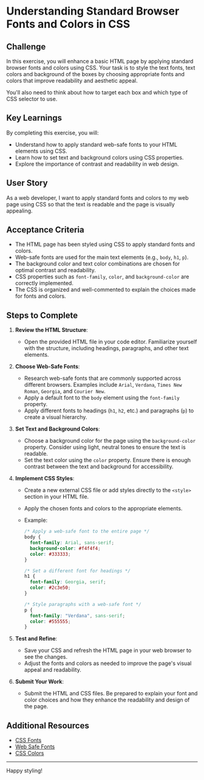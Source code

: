 # Understanding Standard Browser Fonts and Colors in CSS

## Challenge

In this exercise, you will enhance a basic HTML page by applying standard browser fonts and colors using CSS. Your task is to style the text fonts, text colors and background of the boxes by choosing appropriate fonts and colors that improve readability and aesthetic appeal.

You'll also need to think about how to target each box and which type of CSS selector to use.

## Key Learnings

By completing this exercise, you will:

- Understand how to apply standard web-safe fonts to your HTML elements using CSS.
- Learn how to set text and background colors using CSS properties.
- Explore the importance of contrast and readability in web design.

## User Story

As a web developer, I want to apply standard fonts and colors to my web page using CSS so that the text is readable and the page is visually appealing.

## Acceptance Criteria

- The HTML page has been styled using CSS to apply standard fonts and colors.
- Web-safe fonts are used for the main text elements (e.g., `body`, `h1`, `p`).
- The background color and text color combinations are chosen for optimal contrast and readability.
- CSS properties such as `font-family`, `color`, and `background-color` are correctly implemented.
- The CSS is organized and well-commented to explain the choices made for fonts and colors.

## Steps to Complete

1. **Review the HTML Structure**:

   - Open the provided HTML file in your code editor. Familiarize yourself with the structure, including headings, paragraphs, and other text elements.

2. **Choose Web-Safe Fonts**:

   - Research web-safe fonts that are commonly supported across different browsers. Examples include `Arial`, `Verdana`, `Times New Roman`, `Georgia`, and `Courier New`.
   - Apply a default font to the `body` element using the `font-family` property.
   - Apply different fonts to headings (`h1`, `h2`, etc.) and paragraphs (`p`) to create a visual hierarchy.

3. **Set Text and Background Colors**:

   - Choose a background color for the page using the `background-color` property. Consider using light, neutral tones to ensure the text is readable.
   - Set the text color using the `color` property. Ensure there is enough contrast between the text and background for accessibility.

4. **Implement CSS Styles**:

   - Create a new external CSS file or add styles directly to the `<style>` section in your HTML file.
   - Apply the chosen fonts and colors to the appropriate elements.
   - Example:

     ```css
     /* Apply a web-safe font to the entire page */
     body {
       font-family: Arial, sans-serif;
       background-color: #f4f4f4;
       color: #333333;
     }

     /* Set a different font for headings */
     h1 {
       font-family: Georgia, serif;
       color: #2c3e50;
     }

     /* Style paragraphs with a web-safe font */
     p {
       font-family: "Verdana", sans-serif;
       color: #555555;
     }
     ```

5. **Test and Refine**:

   - Save your CSS and refresh the HTML page in your web browser to see the changes.
   - Adjust the fonts and colors as needed to improve the page's visual appeal and readability.

6. **Submit Your Work**:
   - Submit the HTML and CSS files. Be prepared to explain your font and color choices and how they enhance the readability and design of the page.

## Additional Resources

- [CSS Fonts](https://www.w3schools.com/css/css_font.asp)
- [Web Safe Fonts](https://www.cssfontstack.com/)
- [CSS Colors](https://developer.mozilla.org/en-US/docs/Web/CSS/color)

---

Happy styling!